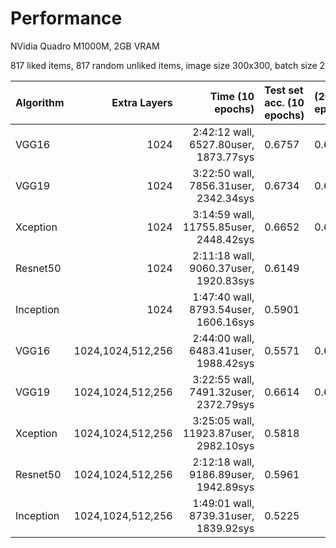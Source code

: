 Performance
===========

NVidia Quadro M1000M, 2GB VRAM

817 liked items, 817 random unliked items, image size 300x300, batch size 2

|Algorithm   |Extra Layers      |Time (10 epochs)          |Test set acc. (10 epochs) |(20 epochs)|(50 epochs)| 
|:-----------|-----------------:|-------------------------:|:----------------------|:----------|:----------|
|VGG16       |1024              |2:42:12 wall,  6527.80user, 1873.77sys|0.6757     |0.6486     |0.6359     |
|VGG19       |1024              |3:22:50 wall,  7856.31user, 2342.34sys|0.6734     |0.6201     |0.6547     |
|Xception    |1024              |3:14:59 wall, 11755.85user, 2448.42sys|0.6652     |0.6547     |0.6599     |
|Resnet50    |1024              |2:11:18 wall,  9060.37user, 1920.83sys|0.6149     |       |       |
|Inception   |1024              |1:47:40 wall,  8793.54user, 1606.16sys|0.5901     |       |       |
|VGG16       |1024,1024,512,256 |2:44:00 wall,  6483.41user, 1988.42sys|0.5571     |0.6344     | |
|VGG19       |1024,1024,512,256 |3:22:55 wall,  7491.32user, 2372.79sys|0.6614     |0.6089     | |
|Xception    |1024,1024,512,256 |3:25:05 wall, 11923.87user, 2982.10sys|0.5818     | | |
|Resnet50    |1024,1024,512,256 |2:12:18 wall,  9186.89user, 1942.89sys|0.5961     |       |       |
|Inception   |1024,1024,512,256 |1:49:01 wall,  8739.31user, 1839.92sys|0.5225     |       |       |
